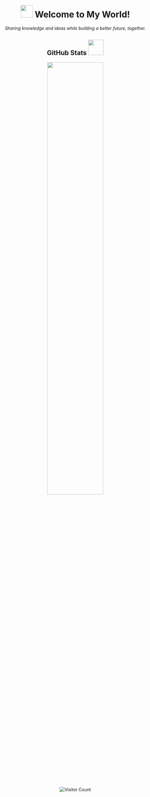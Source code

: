 
<h1 align="center"> <img src="https://i.giphy.com/YqFACC5oHsyy3l31k1.gif" width="40" /> Welcome to My World! </h1>

<p align="center">
  <i>Sharing knowledge and ideas while building a better future, together.</i>
</p>

<!----
<img src="https://readme-typing-svg.herokuapp.com/?lines=Welcome%20visitors!;I%20am%20Yuqi%20HU!&font=Roboto" />

### <img alt="GIF" src="https://github.com/TheDudeThatCode/TheDudeThatCode/blob/master/Assets/hmm.gif" width="20" /> About me: 
- 👋 Hi there, this is Yuqi HU. I am a second-year M.Phil student at HKUST(GZ).
- 🤝🏻 I am open to collaboration, feel free to contact me via Email (📧)!
- 🌟 Welcome to subscribe to my other blogs ([CSDN](https://blog.csdn.net/qq_45776432), [Medium](https://medium.com/@hyqale1024), [juejin](https://juejin.cn/user/1416638117190264)).
-->


<h2 align="center">GitHub Stats <img src="https://media.giphy.com/media/mGcNjsfWAjY5AEZNw6/giphy.gif" width="50"></h2>

<p align="center">
  <img src="http://github-profile-summary-cards.vercel.app/api/cards/profile-details?username=ALEEEHU&theme=transparent" width="60%" >
</p>


<p align="center">
  <img src="https://komarev.com/ghpvc/?username=ALEEEHU&color=grey" alt="Visitor Count">
</p>








